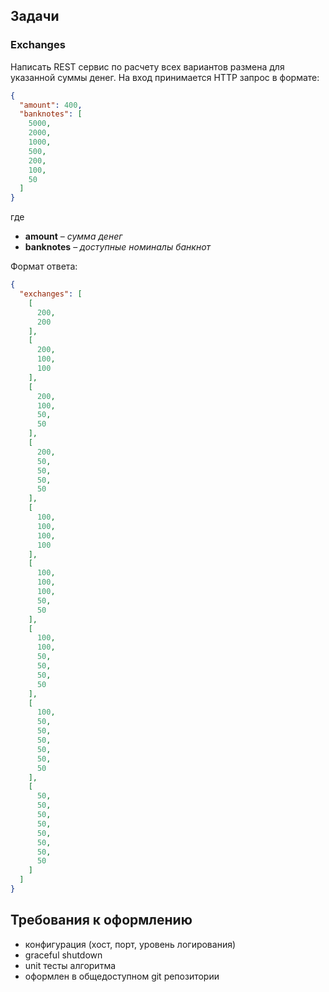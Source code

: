 ## Задачи

### Exchanges

Написать REST сервис по расчету всех вариантов размена для указанной суммы денег. 
На вход принимается HTTP запрос в формате:

```json
{
  "amount": 400,
  "banknotes": [
    5000,
    2000,
    1000,
    500,
    200,
    100,
    50
  ]
}
```

где
* **amount** – _сумма денег_
* **banknotes** – _доступные номиналы банкнот_

Формат ответа:

```json
{
  "exchanges": [
    [
      200,
      200
    ],
    [
      200,
      100,
      100
    ],
    [
      200,
      100,
      50,
      50
    ],
    [
      200,
      50,
      50,
      50,
      50
    ],
    [
      100,
      100,
      100,
      100
    ],
    [
      100,
      100,
      100,
      50,
      50
    ],
    [
      100,
      100,
      50,
      50,
      50,
      50
    ],
    [
      100,
      50,
      50,
      50,
      50,
      50,
      50
    ],
    [
      50,
      50,
      50,
      50,
      50,
      50,
      50,
      50
    ]
  ]
}
```

## Требования к оформлению

- конфигурация (хост, порт, уровень логирования)
- graceful shutdown
- unit тесты алгоритма
- оформлен в общедоступном git репозитории
